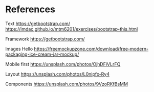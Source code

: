 




# References
Text
https://getbootstrap.com/
https://imdac.github.io/mtm6201/exercises/bootstrap-this.html

Framework
https://getbootstrap.com/


Images
Hello
https://freemockupzone.com/download/free-modern-packaging-ice-cream-jar-mockup/

Mobile first
https://unsplash.com/photos/OjhDFiVLrFQ

Layout
https://unsplash.com/photos/L0nipfx-Ry4

Components
https://unsplash.com/photos/9VzoRKfBsMM
